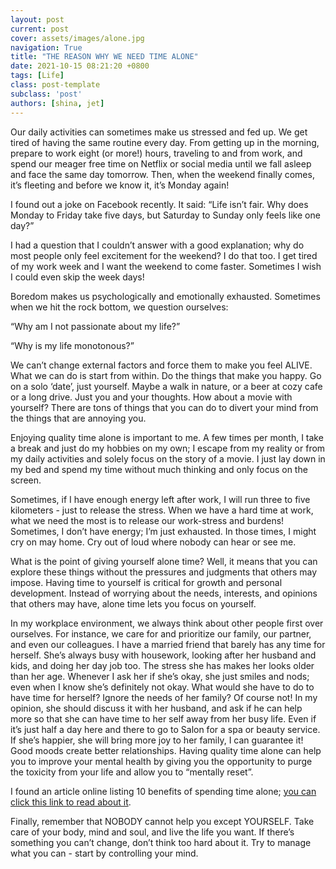 ```yaml
---
layout: post
current: post
cover: assets/images/alone.jpg
navigation: True
title: "THE REASON WHY WE NEED TIME ALONE"
date: 2021-10-15 08:21:20 +0800
tags: [Life]
class: post-template
subclass: 'post'
authors: [shina, jet]
---
```

Our daily activities can sometimes make us stressed and fed up. We get tired of having the same routine every day. From getting up in the morning, prepare to work eight (or more!) hours, traveling to and from work, and spend our meager free time on Netflix or social media until we fall asleep and face the same day tomorrow. Then, when the weekend finally comes, it’s fleeting and before we know it, it’s Monday again!

I found out a joke on Facebook recently. It said: “Life isn’t fair. Why does Monday to Friday take five days, but Saturday to Sunday only feels like one day?”

I had a question that I couldn’t answer with a good explanation; why do most people only feel excitement for the weekend? I do that too. I get tired of my work week and I want the weekend to come faster. Sometimes I wish I could even skip the week days! 

Boredom makes us psychologically and emotionally exhausted. Sometimes when we hit the rock bottom, we question ourselves:

“Why am I not passionate about my life?”

“Why is my life monotonous?”

We can’t change external factors and force them to make you feel ALIVE.
What we can do is start from within. Do the things that make you happy. Go on a solo ‘date’, just yourself. Maybe a walk in nature, or a beer at cozy cafe or a long drive. Just you and your thoughts. How about a movie with yourself? There are tons of things that you can do to divert your mind from the things that are annoying you.

Enjoying quality time alone is important to me. A few times per month, I take a break and just do my hobbies on my own; I escape from my reality or from my daily activities and solely focus on the story of a movie. I just lay down in my bed and spend my time without much thinking and only focus on the screen. 

Sometimes, if I have enough energy left after work, I will run three to five kilometers  - just to release the stress. When we have a hard time at work, what we need the most is to release our work-stress and burdens! Sometimes, I don’t have energy; I’m just exhausted. In those times, I might cry on may home. Cry out of loud where nobody can hear or see me. 

What is the point of giving yourself alone time? Well, it means that you can explore these things without the pressures and judgments that others may impose. Having time to yourself is critical for growth and personal development. Instead of worrying about the needs, interests, and opinions that others may have, alone time lets you focus on yourself. 

In my workplace environment, we always think about other people first over ourselves. For instance, we care for and prioritize our family, our partner, and even our colleagues. I have a married friend that barely has any time for herself. She’s always busy with housework, looking after her husband and kids, and doing her day job too. The stress she has makes her looks older than her age. Whenever I ask her if she’s okay, she just smiles and nods; even when I know she’s definitely not okay. What would she have to do to have time for herself? Ignore the needs of her family? Of course not! In my opinion, she should discuss it with her husband, and ask if he can help more so that she can have time to her self away from her busy life. Even if it’s just half a day here and there to go to Salon for a spa or beauty service. If she’s happier, she will bring more joy to her family, I can guarantee it! Good moods create better relationships. 
Having quality time alone can help you to improve your mental health by giving you the opportunity to purge the toxicity from your life and allow you to “mentally reset”. 

I found an article online listing 10 benefits of spending time alone; [you can click this link to read about it](https://tanyadalton.com/blog/10-benefits-of-spending-time-alone).

Finally, remember that NOBODY cannot help you except YOURSELF. Take care of your body, mind and soul, and live the life you want. If there’s something you can’t change, don’t think too hard about it. Try to manage what you can - start by controlling your mind.

